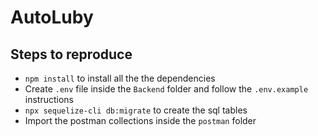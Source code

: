 # AutoLuby

## Steps to reproduce

- `npm install` to install all the the dependencies
- Create `.env` file inside the `Backend` folder and follow the `.env.example` instructions
- `npx sequelize-cli db:migrate` to create the sql tables
- Import the postman collections inside the `postman` folder